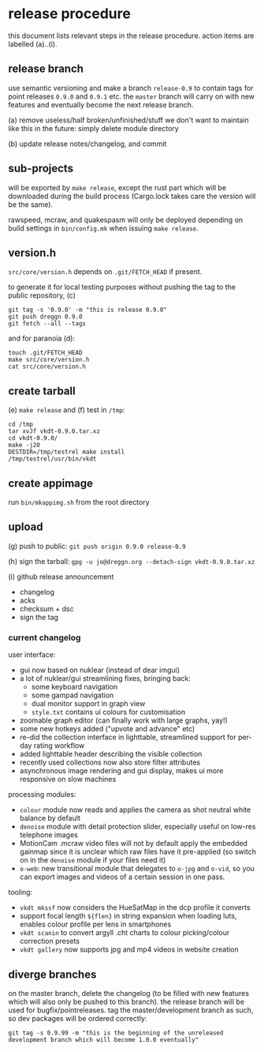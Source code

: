 # release procedure

this document lists relevant steps in the release procedure.
action items are labelled (a)..(i).

## release branch

use semantic versioning and make a branch `release-0.9` to
contain tags for point releases `0.9.0` and `0.9.1` etc.
the `master` branch will carry on with new features and eventually become the
next release branch.

(a) remove useless/half broken/unfinished/stuff we don't want to maintain like
this in the future: simply delete module directory

(b) update release notes/changelog, and commit

## sub-projects

will be exported by `make release`, except the rust part which will be downloaded
during the build process (Cargo.lock takes care the version will be the same).

rawspeed, mcraw, and quakespasm will only be deployed depending on build
settings in `bin/config.mk` when issuing `make release`.

## version.h

`src/core/version.h` depends on `.git/FETCH_HEAD` if present.

to generate it for local testing purposes without pushing the tag
to the public repository, (c)
```
git tag -s '0.9.0' -m "this is release 0.9.0"
git push dreggn 0.9.0
git fetch --all --tags
```

and for paranoia (d):

```
touch .git/FETCH_HEAD
make src/core/version.h
cat src/core/version.h
```

## create tarball

(e) `make release` and (f) test in `/tmp`:

```
cd /tmp
tar xvJf vkdt-0.9.0.tar.xz
cd vkdt-0.9.0/
make -j20
DESTDIR=/tmp/testrel make install
/tmp/testrel/usr/bin/vkdt
```

## create appimage

run `bin/mkappimg.sh` from the root directory

## upload

(g) push to public: `git push origin 0.9.0 release-0.9`

(h) sign the tarball:
`gpg -u jo@dreggn.org --detach-sign vkdt-0.9.0.tar.xz`

(i) github release announcement

* changelog
* acks
* checksum + dsc
* sign the tag

### current changelog

user interface:
* gui now based on nuklear (instead of dear imgui)
* a lot of nuklear/gui streamlining fixes, bringing back:
  * some keyboard navigation
  * some gampad navigation
  * dual monitor support in graph view
  * `style.txt` contains ui colours for customisation
* zoomable graph editor (can finally work with large graphs, yay!)
* some new hotkeys added ("upvote and advance" etc)
* re-did the collection interface in lighttable, streamlined support for per-day rating workflow
* added lighttable header describing the visible collection
* recently used collections now also store filter attributes
* asynchronous image rendering and gui display, makes ui more responsive on slow machines

processing modules:
* `colour` module now reads and applies the camera as shot neutral white balance by default
* `denoise` module with detail protection slider, especially useful on low-res telephone images
* MotionCam .mcraw video files will not by default apply the embedded gainmap since it is
  unclear which raw files have it pre-applied (so switch on in the `denoise`
  module if your files need it)
* `o-web`: new transitional module that delegates to `o-jpg` and `o-vid`, so you can export
  images and videos of a certain session in one pass.

tooling:
* `vkdt mkssf` now considers the HueSatMap in the dcp profile it converts
* support focal length `${flen}` in string expansion when loading luts, enables colour profile per lens in smartphones
* `vkdt scanin` to convert argyll .cht charts to colour picking/colour correction presets
* `vkdt gallery` now supports jpg and mp4 videos in website creation

## diverge branches

on the master branch, delete the changelog (to be filled with new features which
will also only be pushed to this branch). the release branch will be used for
bugfix/pointreleases.
tag the master/development branch as such, so dev packages will be ordered correctly:
```
git tag -s 0.9.99 -m "this is the beginning of the unreleased development branch which will become 1.0.0 eventually"
```

